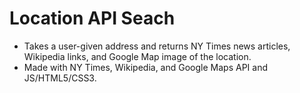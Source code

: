 # Location API Seach

- Takes a user-given address and returns NY Times news articles, Wikipedia links, and Google Map image of the location. 
- Made with NY Times, Wikipedia, and Google Maps API and JS/HTML5/CSS3. 
